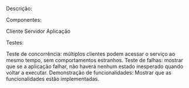 Descrição:

Componentes:

Cliente
Servidor
Aplicação


Testes:

Teste de concorrência: múltiplos clientes podem acessar o serviço ao mesmo tempo, sem comportamentos estranhos.
Teste de falhas: mostrar que se a aplicação falhar, não haverá nenhum estado inesperado quando voltar a executar.
Demonstração de funcionalidades: Mostrar que as funcionalidades estão implementadas.
